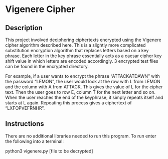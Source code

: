 # Vigenere Cipher

## Description
This project involved deciphering ciphertexts encrypted using the Vigenere cipher algorithm described here. This is a slightly more complicated substitution encryption algorithm that replaces letters based on a key phrase. Each letter in the key phrase essentially acts as a caesar cipher key shift value in which letters are encoded accordingly. 3 encrypted test files can be found in the encrypted directory.

For example, if a user wants to encrypt the phrase “ATTACKATDAWN” with the password “LEMON”, the user would look at the row with L from LEMON and the column with A from ATTACK. This gives the value of L for the cipher text. Then the user goes to row E, column T for the next letter and so on. When the user reaches the end of the keyphrase, it simply repeats itself and starts at L again. Repeating this process gives a ciphertext of “LXFOPVEFRNHR”.


## Instructions
There are no additional libraries needed to run this program. To run enter the following into a terminal:

python3 vigenere.py [file to be decrypted]
